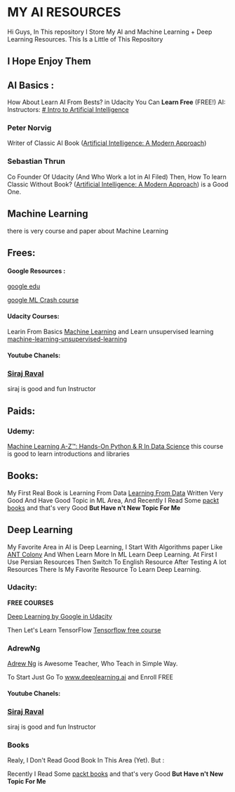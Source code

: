 # MY AI RESOURCES
Hi Guys, In This repository I Store My AI and Machine Learning + Deep Learning Resources.
This Is a Little of This Repository
## I Hope Enjoy Them

## AI Basics :
How About Learn AI From Bests? in Udacity You Can **Learn Free** (FREE!) AI:
Instructors:
[# Intro to Artificial Intelligence](https://eu.udacity.com/course/intro-to-artificial-intelligence--cs271?utm_medium=referral&utm_campaign=api)
### Peter Norvig
Writer of Classic AI Book  ([Artificial Intelligence: A Modern Approach](http://aima.cs.berkeley.edu/)) 
### Sebastian Thrun
Co Founder Of Udacity (And Who Work a lot in AI Filed)
Then, How To learn Classic Without Book?
([Artificial Intelligence: A Modern Approach](http://aima.cs.berkeley.edu/))  is a Good One.

## Machine Learning
there is very course and paper about Machine Learning
## Frees:
#### Google Resources :
[google edu](https://ai.google/education/)

[google ML Crash course](https://developers.google.com/machine-learning/crash-course/ml-intro)

####  Udacity Courses:
Learin From Basics
[ Machine Learning](https://eu.udacity.com/course/machine-learning--ud262)
and Learn unsupervised learning
[machine-learning-unsupervised-learning](https://eu.udacity.com/course/machine-learning-unsupervised-learning--ud741)

#### Youtube Chanels:
### [Siraj Raval](https://www.youtube.com/channel/UCWN3xxRkmTPmbKwht9FuE5A)
siraj is good and fun Instructor

## Paids:
### Udemy:
[Machine Learning A-Z™: Hands-On Python & R In Data Science](https://www.udemy.com/machinelearning/)
this course is good to learn introductions and libraries
## Books:
My First Real Book is Learning From Data
[Learning From Data](http://amlbook.com/)
Written Very Good And Have Good Topic in ML Area, And Recently I Read Some [packt books](https://www.packtpub.com/) and that's very Good **But Have n't New Topic For Me**

## Deep Learning
My Favorite Area in AI is Deep Learning, I Start With Algorithms paper Like [ANT Colony](https://scholar.google.com/scholar?q=ant%20colony%20optimization%20deep%20learning) And When Learn More In ML Learn Deep Learning. At First I Use Persian Resources Then Switch To English Resource After Testing A lot Resources There Is My Favorite Resource To Learn Deep Learning.
### Udacity:

**FREE COURSES**

[ Deep Learning by Google in Udacity](https://eu.udacity.com/course/deep-learning--ud730)

Then Let's Learn TensorFlow
[Tensorflow free course](https://eu.udacity.com/course/intro-to-tensorflow-for-deep-learning--ud187)

### AdrewNg
[Adrew Ng](www.deeplearning.ai) is Awesome Teacher, Who Teach in Simple Way.

To Start Just Go To www.deeplearning.ai and Enroll FREE

#### Youtube Chanels:
### [Siraj Raval](https://www.youtube.com/channel/UCWN3xxRkmTPmbKwht9FuE5A)
siraj is good and fun Instructor

### Books
Realy, I Don't Read Good Book In This Area (Yet). But :

Recently I Read Some [packt books](https://www.packtpub.com/) and that's very Good **But Have n't New Topic For Me**
